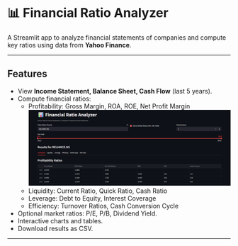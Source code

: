 # 📊 Financial Ratio Analyzer

A Streamlit app to analyze financial statements of companies and compute key ratios using data from **Yahoo Finance**.

---

## Features
- View **Income Statement, Balance Sheet, Cash Flow** (last 5 years).
- Compute financial ratios:
  - Profitability: Gross Margin, ROA, ROE, Net Profit Margin ![Image](https://github.com/Anubhav-soam/Ratio_Analysis/blob/main/assets/download.png)
  - Liquidity: Current Ratio, Quick Ratio, Cash Ratio
  - Leverage: Debt to Equity, Interest Coverage
  - Efficiency: Turnover Ratios, Cash Conversion Cycle
- Optional market ratios: P/E, P/B, Dividend Yield.
- Interactive charts and tables.
- Download results as CSV.

---

